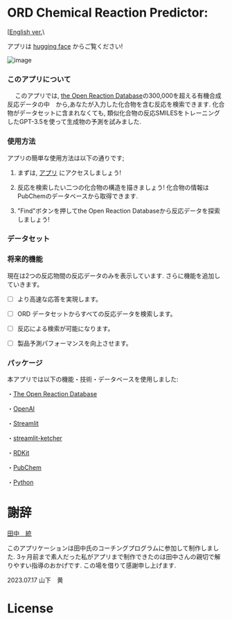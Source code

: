 # ORD Chemical Reaction Predictor: 

\[[English ver.](https://github.com/KatsumiYamashita/React_ABY/blob/main/README.md)\

アプリは [hugging face](https://huggingface.co/spaces/kumasan681104/React_St) からご覧ください!

![image](https://github.com/KatsumiYamashita/React_ABY/blob/main/img/ord_finder_title_white.jpg?raw=true)

### このアプリについて
　
このアプリでは, [the Open Reaction Database](https://open-reaction-database.org/client/browse)の300,000を超える有機合成反応データの中　から,あなたが入力した化合物を含む反応を検索できます.
化合物がデータセットに含まれなくても, 類似化合物の反応SMILESをトレーニングしたGPT-3.5を使って生成物の予測を試みました.

### 使用方法

アプリの簡単な使用方法は以下の通りです;

1. まずは, [アプリ](https://huggingface.co/spaces/kumasan681104/React_St) にアクセスしましょう!

2. 反応を検索したい二つの化合物の構造を描きましょう! 化合物の情報はPubChemのデータベースから取得できます.

3. "Find"ボタンを押してthe Open Reaction Databaseから反応データを探索しましょう!

### データセット



### 将来的機能

現在は2つの反応物間の反応データのみを表示しています.
さらに機能を追加していきます。

- [ ] より高速な応答を実現します。

- [ ] ORD データセットからすべての反応データを検索します。

- [ ] 反応による検索が可能になります。

- [ ] 製品予測パフォーマンスを向上させます。

### パッケージ

本アプリでは以下の機能・技術・データベースを使用しました:

・[The Open Reaction Database](https://docs.open-reaction-database.org/en/latest/)

・[OpenAI](https://platform.openai.com/overview)

・[Streamlit](https://streamlit.io/)

・[streamlit-ketcher](https://github-com.translate.goog/mik-laj/streamlit-ketcher?ref=blog.streamlit.io&_x_tr_sl=en&_x_tr_tl=ja&_x_tr_hl=ja&_x_tr_pto=sc)

・[RDKit](https://www.rdkit.org/docs/index.html)

・[PubChem](https://pubchem.ncbi.nlm.nih.gov/)

・[Python](https://www.python.org/)

# 謝辞

[田中　統](https://suguru-tanaka.com/)

このアプリケーションは田中氏のコーチングプログラムに参加して制作しました. 
3ヶ月前まで素人だった私がアプリまで制作できたのは田中さんの親切で解りやすい指導のおかげです.
この場を借りて感謝申し上げます.

2023.07.17
山下　黄

# License
